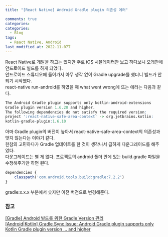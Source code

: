 ```yaml
---
title: "[React Native] Android Gradle plugin 의존성 에러"

comments: true
categories:
categories:
  - Blog
tags:
  - React Native, Android
last_modified_at: 2022-11-07T
---
```



React Native로 개발을 하고는 있지만 주로 iOS 시뮬레이터만 보고 하다보니 오래만에 안드로이드 빌드를 하게 되었다. 
<br>
안드로이드 스튜디오에 들어가서 아무 생각 없이 Gradle upgrade를 했더니 빌드가 안되기 시작했다. 
<br>
react-native run-android를 하였을 때 what went wrong에 뜨는 에러는 다음과 같다. 

```r
The Android Gradle plugin supports only kotlin-android-extensions 
Gradle plugin version 1.6.20 and higher. 
The following dependencies do not satisfy the required version: 
project ':react-native-safe-area-context' -> org.jetbrains.kotlin:
kotlin-gradle-plugin:1.6.10
```

아마 Gradle plugin의 버전이 높아서 react-native-safe-area-context의 의존성과 맞지 않는다는 이야기 같다. 
<br>
한참의 고민하다가 Gradle 업데이트를 한 것이 생각나서 급하게 다운그레이드를 해주었다. 
<br>
다운그레이드는 별 게 없다. 프로젝트의 android 폴더 안에 있는 build.gradle 파일을 수정해주기만 하면 된다.

```r
dependencies {
    classpath('com.android.tools.build:gradle:7.2.2')
}
```

gradle:x.x.x 부분에서 숫자만 이전 버전으로 변경해준다. 

### 참고
[[Gradle] Android 빌드를 위한 Gradle Version 관리](https://icat2048.tistory.com/462)
<br>
[[Android|Kotlin] Gradle Sync Issue: Android Gradle plugin supports only Kotlin Gradle plugin version ... and higher](https://daewonyoon.tistory.com/293)